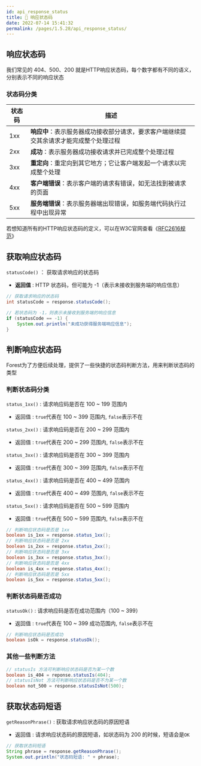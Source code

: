 ```yaml
---
id: api_response_status
title: 🦋 响应状态码
date: 2022-07-14 15:41:32
permalink: /pages/1.5.28/api_response_status/
---
```


## 响应状态码

我们常见的 404、500、200 就是HTTP响应状态码，每个数字都有不同的语义，分别表示不同的响应状态

### 状态码分类

| 状态码 | 描述                                                |
| ----- |---------------------------------------------------|
| 1xx | <b>响应中</b>：表⽰服务器成功接收部分请求，要求客户端继续提交其余请求才能完成整个处理过程 |
| 2xx | <b>成功</b>：表⽰服务器成功接收请求并已完成整个处理过程                  |
| 3xx | <b>重定向</b>：重定向到其它地方；它让客户端发起一个请求以完成整个处理           |
| 4xx | <b>客户端错误</b>：表示客户端的请求有错误，如⽆法找到被请求的页⾯             |
| 5xx | <b>服务端错误</b>：表示服务器端出现错误，如服务端代码执行过程中出现异常          |

若想知道所有的HTTP响应状态码的定义，可以在W3C官网查看《[RFC2616规范](https://www.w3.org/Protocols/rfc2616/rfc2616-sec6.html#sec6.1.1)》

## 获取响应状态码

`statusCode()` ： 获取请求响应的状态码
 
- <b>返回值</b> : HTTP 状态码，但可能为 -1（表示未接收到服务端的响应信息）


```java
// 获取请求响应的状态码
int statusCode = response.statusCode();

// 若状态码为 -1，则表示未接收到服务端的响应信息
if (statusCode == -1) {
    System.out.println("未成功获得服务端响应信息");
}
```

## 判断响应状态码

Forest为了方便后续处理，提供了一些快捷的状态码判断方法，用来判断状态码的类型

### 判断状态码分类

`status_1xx()` : 请求响应码是否在 100 ~ 199 范围内
 
- 返回值 : `true`代表在 100 ~ 399 范围内, `false`表示不在

`status_2xx()` : 请求响应码是否在 200 ~ 299 范围内

- 返回值 : `true`代表在 200 ~ 299 范围内, `false`表示不在

`status_3xx()` : 请求响应码是否在 300 ~ 399 范围内

- 返回值 : `true`代表在 300 ~ 399 范围内, `false`表示不在
 
`status_4xx()` : 请求响应码是否在 400 ~ 499 范围内

- 返回值 : `true`代表在 400 ~ 499 范围内, `false`表示不在

`status_5xx()` : 请求响应码是否在 500 ~ 599 范围内

- 返回值 : `true`代表在 500 ~ 599 范围内, `false`表示不在

```java
// 判断响应状态码是否是 1xx
boolean is_1xx = response.status_1xx();
// 判断响应状态码是否是 2xx
boolean is_2xx = response.status_2xx();
// 判断响应状态码是否是 3xx
boolean is_3xx = response.status_3xx();
// 判断响应状态码是否是 4xx
boolean is_4xx = response.status_4xx();
// 判断响应状态码是否是 5xx
boolean is_5xx = response.status_5xx();
```

### 判断状态码是否成功

`statusOk()` : 请求响应码是否在成功范围内（100 ~ 399）

- 返回值 : `true`代表在 100 ~ 399 成功范围内, `false`表示不在

```java
// 判断响应状态码是否成功
boolean isOk = response.statusOk();
```

### 其他一些判断方法

```java
// statusIs 方法可判断响应状态码是否为某一个数
boolean is_404 = reponse.statusIs(404);
// statusIsNot 方法可判断响应状态码是否不为某一个数
boolean not_500 = response.statusIsNot(500);
```


## 获取状态码短语

`getReasonPhrase()` : 获取请求响应状态码的原因短语

- 返回值 : 请求响应状态码的原因短语，如状态码为 200 的时候，短语会是`OK`

```java
// 获取状态码短语
String phrase = response.getReasonPhrase();
System.out.println("状态码短语: " + phrase);
```
